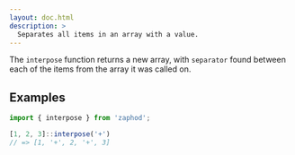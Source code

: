 ```yaml
---
layout: doc.html
description: >
  Separates all items in an array with a value. 
---
```


The `interpose` function returns a new array, with `separator` found between each of the items from the array it was called on.

## Examples

```js
import { interpose } from 'zaphod';

[1, 2, 3]::interpose('+')
// => [1, '+', 2, '+', 3]
```

